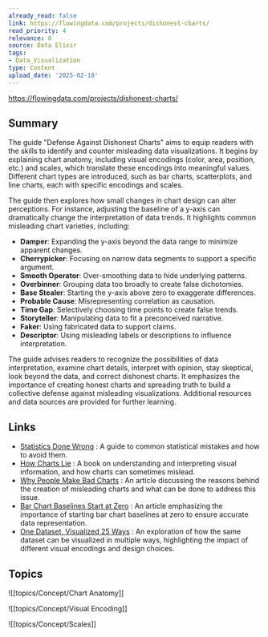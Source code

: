 ```yaml
---
already_read: false
link: https://flowingdata.com/projects/dishonest-charts/
read_priority: 4
relevance: 0
source: Data Elixir
tags:
- Data_Visualization
type: Content
upload_date: '2025-02-18'
---
```


https://flowingdata.com/projects/dishonest-charts/
## Summary

The guide "Defense Against Dishonest Charts" aims to equip readers with the skills to identify and counter misleading data visualizations. It begins by explaining chart anatomy, including visual encodings (color, area, position, etc.) and scales, which translate these encodings into meaningful values. Different chart types are introduced, such as bar charts, scatterplots, and line charts, each with specific encodings and scales.

The guide then explores how small changes in chart design can alter perceptions. For instance, adjusting the baseline of a y-axis can dramatically change the interpretation of data trends. It highlights common misleading chart varieties, including:

- **Damper**: Expanding the y-axis beyond the data range to minimize apparent changes.
- **Cherrypicker**: Focusing on narrow data segments to support a specific argument.
- **Smooth Operator**: Over-smoothing data to hide underlying patterns.
- **Overbinner**: Grouping data too broadly to create false dichotomies.
- **Base Stealer**: Starting the y-axis above zero to exaggerate differences.
- **Probable Cause**: Misrepresenting correlation as causation.
- **Time Gap**: Selectively choosing time points to create false trends.
- **Storyteller**: Manipulating data to fit a preconceived narrative.
- **Faker**: Using fabricated data to support claims.
- **Descriptor**: Using misleading labels or descriptions to influence interpretation.

The guide advises readers to recognize the possibilities of data interpretation, examine chart details, interpret with opinion, stay skeptical, look beyond the data, and correct dishonest charts. It emphasizes the importance of creating honest charts and spreading truth to build a collective defense against misleading visualizations. Additional resources and data sources are provided for further learning.
## Links

- [Statistics Done Wrong](https://www.amazon.com/Statistics-Done-Wrong-Woefully-Complete/dp/1593276206/?tag=flowingdata-20) : A guide to common statistical mistakes and how to avoid them.
- [How Charts Lie](https://www.amazon.com/How-Charts-Lie-Getting-Information/dp/0393358429/?tag=flowingdata-20) : A book on understanding and interpreting visual information, and how charts can sometimes mislead.
- [Why People Make Bad Charts](https://flowingdata.com/2018/06/28/why-people-make-bad-charts-and-what-to-do-when-it-happens/) : An article discussing the reasons behind the creation of misleading charts and what can be done to address this issue.
- [Bar Chart Baselines Start at Zero](https://flowingdata.com/2015/08/31/bar-chart-baselines-start-at-zero/) : An article emphasizing the importance of starting bar chart baselines at zero to ensure accurate data representation.
- [One Dataset, Visualized 25 Ways](https://flowingdata.com/2017/01/24/one-dataset-visualized-25-ways/) : An exploration of how the same dataset can be visualized in multiple ways, highlighting the impact of different visual encodings and design choices.

## Topics

![[topics/Concept/Chart Anatomy]]

![[topics/Concept/Visual Encoding]]

![[topics/Concept/Scales]]